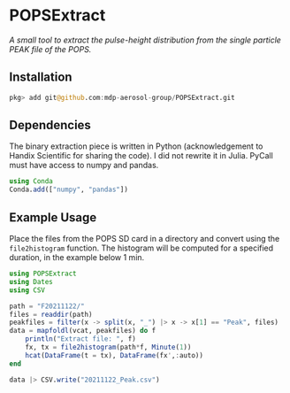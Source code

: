 # POPSExtract

*A small tool to extract the pulse-height distribution from the single particle PEAK file of the POPS.*

## Installation

```julia
pkg> add git@github.com:mdp-aerosol-group/POPSExtract.git
```

## Dependencies

The binary extraction piece is written in Python (acknowledgement to Handix Scientific for sharing the code). I did not rewrite it in Julia. PyCall must have access to numpy and pandas.

```julia
using Conda
Conda.add(["numpy", "pandas"])
```

## Example Usage

Place the files from the POPS SD card in a directory and convert using the ```file2histogram``` function. The histogram will be computed for a specified duration, in the example below 1 min. 

```julia
using POPSExtract
using Dates
using CSV

path = "F20211122/"
files = readdir(path)
peakfiles = filter(x -> split(x, "_") |> x -> x[1] == "Peak", files)
data = mapfoldl(vcat, peakfiles) do f
	println("Extract file: ", f)
	fx, tx = file2histogram(path*f, Minute(1))
	hcat(DataFrame(t = tx), DataFrame(fx',:auto))
end

data |> CSV.write("20211122_Peak.csv")
```
